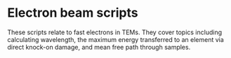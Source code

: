 # Electron beam scripts

These scripts relate to fast electrons in TEMs. They cover topics including calculating wavelength, the maximum energy transferred to an element via direct knock-on damage, and mean free path through samples.

